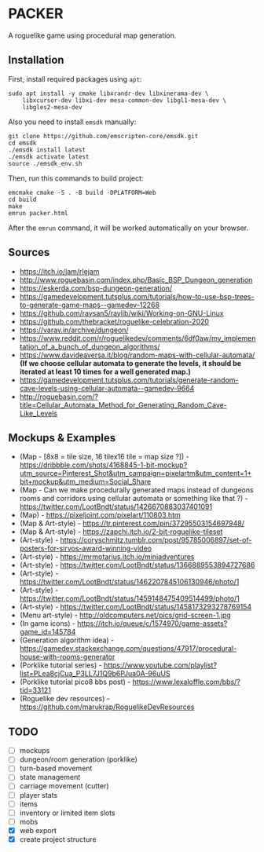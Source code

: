 # PACKER

A roguelike game using procedural map generation.


## Installation

First, install required packages using `apt`:

    sudo apt install -y cmake libxrandr-dev libxinerama-dev \
        libxcursor-dev libxi-dev mesa-common-dev libgl1-mesa-dev \
        libgles2-mesa-dev


Also you need to install `emsdk` manually:

    git clone https://github.com/emscripten-core/emsdk.git
    cd emsdk
    ./emsdk install latest
    ./emsdk activate latest
    source ./emsdk_env.sh


Then, run this commands to build project:

    emcmake cmake -S . -B build -DPLATFORM=Web
    cd build
    make
    emrun packer.html


After the `emrun` command, it will be worked automatically on your
browser.


## Sources

- https://itch.io/jam/rlejam
- http://www.roguebasin.com/index.php/Basic_BSP_Dungeon_generation
- https://eskerda.com/bsp-dungeon-generation/
- https://gamedevelopment.tutsplus.com/tutorials/how-to-use-bsp-trees-to-generate-game-maps--gamedev-12268
- https://github.com/raysan5/raylib/wiki/Working-on-GNU-Linux
- https://github.com/thebracket/roguelike-celebration-2020
- https://varav.in/archive/dungeon/
- https://www.reddit.com/r/roguelikedev/comments/6df0aw/my_implementation_of_a_bunch_of_dungeon_algorithms/
- https://www.davideaversa.it/blog/random-maps-with-cellular-automata/ **(If we choose cellular automata to generate the levels, it should be iterated at least 10 times for a well generated map.)**
- https://gamedevelopment.tutsplus.com/tutorials/generate-random-cave-levels-using-cellular-automata--gamedev-9664
- http://roguebasin.com/?title=Cellular_Automata_Method_for_Generating_Random_Cave-Like_Levels

## Mockups & Examples
- (Map - [8x8 = tile size, 16 tilex16 tile = map size ?]) - https://dribbble.com/shots/4168845-1-bit-mockup?utm_source=Pinterest_Shot&utm_campaign=pixelartm&utm_content=1+bit+mockup&utm_medium=Social_Share
- (Map - Can we make procedurally generated maps instead of dungeons rooms and corridors using cellular automata or something like that ?) - https://twitter.com/LootBndt/status/1426670883037401091
- (Map) - https://pixeljoint.com/pixelart/110803.htm
- (Map & Art-style) - https://tr.pinterest.com/pin/37295503154697948/
- (Map & Art-style) - https://zapchi.itch.io/2-bit-roguelike-tileset
- (Art-style) - https://coryschmitz.tumblr.com/post/95785006897/set-of-posters-for-sirvos-award-winning-video
- (Art-style) - https://mrmotarius.itch.io/miniadventures
- (Art-style) - https://twitter.com/LootBndt/status/1366889553894727686
- (Art-style) - https://twitter.com/LootBndt/status/1462207845106130946/photo/1
- (Art-style) - https://twitter.com/LootBndt/status/1459148475409514499/photo/1
- (Art-style) - https://twitter.com/LootBndt/status/1458173293278769154
- (Menu art-style) - http://oldcomputers.net/pics/grid-screen-1.jpg
- (In game icons) - https://itch.io/queue/c/1574970/game-assets?game_id=145784
- (Generation algorithm idea) - https://gamedev.stackexchange.com/questions/47917/procedural-house-with-rooms-generator
- (Porklike tutorial series) - https://www.youtube.com/playlist?list=PLea8cjCua_P3LL7J1Q9b6PJua0A-96uUS
- (Porklike tutorial pico8 bbs post) - https://www.lexaloffle.com/bbs/?tid=33121
- (Roguelike dev resources) - https://github.com/marukrap/RoguelikeDevResources


## TODO

- [ ] mockups
- [ ] dungeon/room generation (porklike)
- [ ] turn-based movement
- [ ] state management
- [ ] carriage movement (cutter)
- [ ] player stats
- [ ] items
- [ ] inventory or limited item slots
- [ ] mobs
- [X] web export
- [X] create project structure
